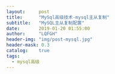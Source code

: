 ```yaml
---
layout:     post
title:      "MySql高级技术-mysql主从复制"
subtitle:   "MySQL主从复制配置"
date:       2019-01-20 01:55:00
author:     "LQFGH"
header-img: "img/post-mysql.jpg"
header-mask: 0.3
catalog:    true
tags:
  - mysql高级
---
```



